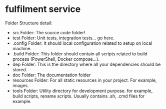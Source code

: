# fulfilment service

Folder Structure detail:
- src Folder: The source code folder!
- test Folder: Unit tests, integration tests… go here.
- .config Folder: It should local configuration related to setup on local machine.
- .build Folder: This folder should contain all scripts related to build process (PowerShell, Docker compose…).
- dep Folder: This is the directory where all your dependencies should be stored.
- doc Folder: The documentation folder
- resources Folder: For all static resources in your project. For example, images.
- tools Folder: Utility directory for development purpose. for example, build scripts, rename scripts. Usually contains .sh, .cmd files for example.
